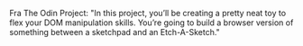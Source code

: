 Fra The Odin Project: "In this project, you’ll be creating a pretty neat toy to flex your DOM manipulation skills. You’re going to build a browser version of something between a sketchpad and an Etch-A-Sketch."

